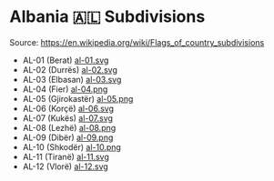 # Albania 🇦🇱 Subdivisions

Source: https://en.wikipedia.org/wiki/Flags_of_country_subdivisions

* AL-01 (Berat) [al-01.svg](https://github.com/amckenna41/iso3166-flag-icons/blob/main/iso3166-2-icons/AL/al-01.svg)
* AL-02 (Durrës) [al-02.svg](https://github.com/amckenna41/iso3166-flag-icons/blob/main/iso3166-2-icons/AL/al-02.svg)
* AL-03 (Elbasan) [al-03.svg](https://github.com/amckenna41/iso3166-flag-icons/blob/main/iso3166-2-icons/AL/al-03.svg)
* AL-04 (Fier) [al-04.png](https://github.com/amckenna41/iso3166-flag-icons/blob/main/iso3166-2-icons/AL/al-04.png)
* AL-05 (Gjirokastër) [al-05.png](https://github.com/amckenna41/iso3166-flag-icons/blob/main/iso3166-2-icons/AL/al-05.png)
* AL-06 (Korçë) [al-06.svg](https://github.com/amckenna41/iso3166-flag-icons/blob/main/iso3166-2-icons/AL/al-06.svg)
* AL-07 (Kukës) [al-07.svg](https://github.com/amckenna41/iso3166-flag-icons/blob/main/iso3166-2-icons/AL/al-07.svg)
* AL-08 (Lezhë) [al-08.png](https://github.com/amckenna41/iso3166-flag-icons/blob/main/iso3166-2-icons/AL/al-08.png)
* AL-09 (Dibër) [al-09.png](https://github.com/amckenna41/iso3166-flag-icons/blob/main/iso3166-2-icons/AL/al-09.png)
* AL-10 (Shkodër) [al-10.png](https://github.com/amckenna41/iso3166-flag-icons/blob/main/iso3166-2-icons/AL/al-10.png)
* AL-11 (Tiranë) [al-11.svg](https://github.com/amckenna41/iso3166-flag-icons/blob/main/iso3166-2-icons/AL/al-11.svg)
* AL-12 (Vlorë) [al-12.svg](https://github.com/amckenna41/iso3166-flag-icons/blob/main/iso3166-2-icons/AL/al-12.svg)
